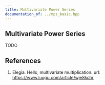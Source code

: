 ```yaml
---
title: Multivariate Power Series
documentation_of: ../mps_basic.hpp
---
```


## Multivariate Power Series

TODO

## References

1. Elegia. Hello, multivariate multiplication. url: <https://www.luogu.com/article/wje8kchr>
